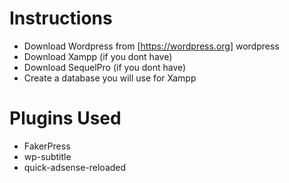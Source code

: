 # Instructions
- Download Wordpress from [https://wordpress.org] wordpress
- Download Xampp (if you dont have)
- Download SequelPro (if you dont have)
- Create a database you will use for Xampp

# Plugins Used
- FakerPress
- wp-subtitle
- quick-adsense-reloaded